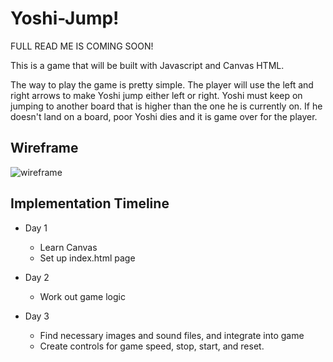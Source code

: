 # Yoshi-Jump!

FULL READ ME IS COMING SOON!

This is a game that will be built with Javascript and Canvas HTML.

The way to play the game is pretty simple. The player will use the left and right arrows to make Yoshi jump either left or right. Yoshi must keep on jumping to another board that is higher than the one he is currently on. If he doesn't land on a board, poor Yoshi dies and it is game over for the player.


## Wireframe

  ![wireframe](https://raw.githubusercontent.com/ayoung0131/Yoshi-Jump/master/assets/images/game_wireframe.png)

## Implementation Timeline

  * Day 1
    - Learn Canvas
    - Set up index.html page

   * Day 2
     - Work out game logic

   * Day 3
     - Find necessary images and sound files, and integrate into game
     - Create controls for game speed, stop, start, and reset.
